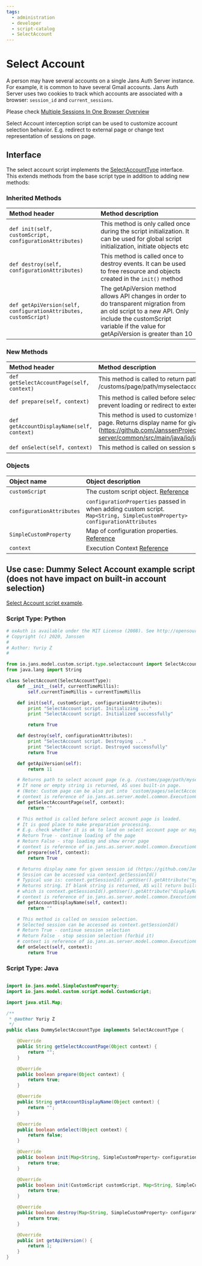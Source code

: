 ```yaml
---
tags:
  - administration
  - developer
  - script-catalog
  - SelectAccount
---
```


# Select Account

A person may have several accounts on a single Jans Auth Server instance. For example, it is common to have several Gmail accounts. Jans Auth Server uses two cookies to track which accounts are associated with a browser: `session_id` and `current_sessions`.

Please check [Multiple Sessions In One Browser Overview](../../janssen-server/auth-server/session-management/multiple-sessions-one-browser.md)



Select Account interception script can be used to customize account selection behavior. E.g. redirect to external page or change text representation of sessions on page.

## Interface
The select account script implements the [SelectAccountType](https://github.com/JanssenProject/jans/blob/main/jans-core/script/src/main/java/io/jans/model/custom/script/type/selectaccount/SelectAccountType.java) interface. This extends methods from the base script type in addition to adding new methods:

### Inherited Methods

| Method header | Method description |
|:-----|:------|
| `def init(self, customScript, configurationAttributes)` | This method is only called once during the script initialization. It can be used for global script initialization, initiate objects etc |
| `def destroy(self, configurationAttributes)` | This method is called once to destroy events. It can be used to free resource and objects created in the `init()` method |
| `def getApiVersion(self, configurationAttributes, customScript)` | The getApiVersion method allows API changes in order to do transparent migration from an old script to a new API. Only include the customScript variable if the value for getApiVersion is greater than 10 |

### New Methods

| Method header | Method description |
|:-----|:------|
| `def getSelectAccountPage(self, context)` | This method is called to return path to custom select account page (e.g. /customs/page/path/myselectaccount.xhtml) |
| `def prepare(self, context)` | This method is called before select account page is loaded. It can be used to prevent loading or redirect to external url. |
| `def getAccountDisplayName(self, context)` |  This method is used to customize text representation of the session shown on the page. Returns display name for given session id (https://github.com/JanssenProject/jans/blob/main/jans-auth-server/common/src/main/java/io/jans/as/common/model/session/SessionId.java). |
| `def onSelect(self, context)` | This method is called on session selection and can be used to forbid selection. |

### Objects
| Object name | Object description |
|:-----|:------|
|`customScript`| The custom script object. [Reference](https://github.com/JanssenProject/jans/blob/main/jans-core/script/src/main/java/io/jans/model/custom/script/model/CustomScript.java) |
|`configurationAttributes`| `configurationProperties` passed in when adding custom script. `Map<String, SimpleCustomProperty> configurationAttributes` |
|`SimpleCustomProperty`| Map of configuration properties. [Reference](https://github.com/JanssenProject/jans/blob/main/jans-core/util/src/main/java/io/jans/model/SimpleCustomProperty.java) |
|`context`| Execution Context [Reference](https://github.com/JanssenProject/jans/blob/main/jans-auth-server/server/src/main/java/io/jans/as/server/model/common/ExecutionContext.java) |

## Use case: Dummy Select Account example script (does not have impact on built-in account selection)

[Select Account script example](https://github.com/JanssenProject/jans/blob/main/docs/script-catalog/select_account/select-account/select_account.py).

### Script Type: Python

```python
# oxAuth is available under the MIT License (2008). See http://opensource.org/licenses/MIT for full text.
# Copyright (c) 2020, Janssen
#
# Author: Yuriy Z
#

from io.jans.model.custom.script.type.selectaccount import SelectAccountType
from java.lang import String

class SelectAccount(SelectAccountType):
    def __init__(self, currentTimeMillis):
        self.currentTimeMillis = currentTimeMillis

    def init(self, customScript, configurationAttributes):
        print "SelectAccount script. Initializing ..."
        print "SelectAccount script. Initialized successfully"

        return True

    def destroy(self, configurationAttributes):
        print "SelectAccount script. Destroying ..."
        print "SelectAccount script. Destroyed successfully"
        return True

    def getApiVersion(self):
        return 11

    # Returns path to select account page (e.g. /customs/page/path/myselectaccount.xhtml)
    # If none or empty string is returned, AS uses built-in page.
    # (Note: Custom page can be also put into `custom/pages/selectAccount.xhtml` and used without custom script.)
    # context is reference of io.jans.as.server.model.common.ExecutionContext( https://github.com/JanssenProject/jans/blob/main/jans-auth-server/server/src/main/java/io/jans/as/server/model/common/ExecutionContext.java )
    def getSelectAccountPage(self, context):
        return ""

    # This method is called before select account page is loaded.
    # It is good place to make preparation processing.
    # E.g. check whether it is ok to land on select account page or maybe redirect to external page.
    # Return True - continue loading of the page
    # Return False - stop loading and show error page
    # context is reference of io.jans.as.server.model.common.ExecutionContext( https://github.com/JanssenProject/jans/blob/main/jans-auth-server/server/src/main/java/io/jans/as/server/model/common/ExecutionContext.java )
    def prepare(self, context):
        return True

    # Returns display name for given session id (https://github.com/JanssenProject/jans/blob/main/jans-auth-server/common/src/main/java/io/jans/as/common/model/session/SessionId.java).
    # Session can be accessed via context.getSessionId()
    # Typical use is: context.getSessionId().getUser().getAttribute("myDisplayName")
    # Returns string. If blank string is returned, AS will return built-in implementation to return display name
    # which is context.getSessionId().getUser().getAttribute("displayName")
    # context is reference of io.jans.as.server.model.common.ExecutionContext( https://github.com/JanssenProject/jans/blob/main/jans-auth-server/server/src/main/java/io/jans/as/server/model/common/ExecutionContext.java )
    def getAccountDisplayName(self, context):
        return ""

    # This method is called on session selection.
    # Selected session can be accessed as context.getSessionId()
    # Return True - continue session selection
    # Return False - stop session selection (forbid it)
    # context is reference of io.jans.as.server.model.common.ExecutionContext( https://github.com/JanssenProject/jans/blob/main/jans-auth-server/server/src/main/java/io/jans/as/server/model/common/ExecutionContext.java )
    def onSelect(self, context):
        return True
```

### Script Type: Java

```java

import io.jans.model.SimpleCustomProperty;
import io.jans.model.custom.script.model.CustomScript;

import java.util.Map;

/**
 * @author Yuriy Z
 */
public class DummySelectAccountType implements SelectAccountType {

    @Override
    public String getSelectAccountPage(Object context) {
        return "";
    }

    @Override
    public boolean prepare(Object context) {
        return true;
    }

    @Override
    public String getAccountDisplayName(Object context) {
        return "";
    }

    @Override
    public boolean onSelect(Object context) {
        return false;
    }

    @Override
    public boolean init(Map<String, SimpleCustomProperty> configurationAttributes) {
        return true;
    }

    @Override
    public boolean init(CustomScript customScript, Map<String, SimpleCustomProperty> configurationAttributes) {
        return true;
    }

    @Override
    public boolean destroy(Map<String, SimpleCustomProperty> configurationAttributes) {
        return true;
    }

    @Override
    public int getApiVersion() {
        return 1;
    }
}

```